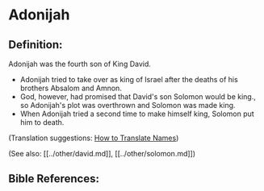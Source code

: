 # Adonijah #

## Definition: ##

Adonijah was the fourth son of King David.

* Adonijah tried to take over as king of Israel after the deaths of his brothers Absalom and Amnon.
* God, however, had promised that David's son Solomon would be king., so Adonijah's plot was overthrown and Solomon was made king.
* When Adonijah tried a second time to make himself king, Solomon put him to death.

(Translation suggestions: [How to Translate Names](en/ta-vol1/translate/man/translate-names))

(See also: [[../other/david.md]], [[../other/solomon.md]]) 

## Bible References: ##